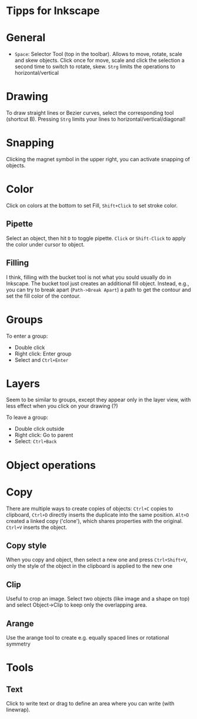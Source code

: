 # Tipps for Inkscape

# General
- `Space`: Selector Tool (top in the toolbar). Allows to move, rotate, scale and skew objects. Click once for move, scale and click the selection a second time to switch to rotate, skew. `Strg` limits the operations to horizontal/vertical

# Drawing
To draw straight lines or Bezier curves, select the corresponding tool (shortcut B). Pressing `Strg` limits your lines to horizontal/vertical/diagonal!

# Snapping
Clicking the magnet symbol in the upper right, you can activate snapping of objects.

# Color
Click on colors at the bottom to set Fill, `Shift+Click` to set stroke color.
## Pipette
Select an object, then hit `D` to toggle pipette. `Click` or `Shift-Click` to apply the color under cursor to object.

## Filling
I think, filling with the bucket tool is not what you sould usually do in Inkscape. The bucket tool just creates an additional fill object. Instead, e.g., you can try to break apart (`Path->Break Apart`) a path to get the contour and set the fill color of the contour.

# Groups
To enter a group:
* Double click
* Right click: Enter group
* Select and `Ctrl+Enter`
# Layers
Seem to be similar to groups, except they appear only in the layer view, with less effect when you click on your drawing (?)

To leave a group:
* Double click outside
* Right click: Go to parent
* Select: `Ctrl+Back`

# Object operations

# Copy
There are multiple ways to create copies of objects: `Ctrl+C` copies to clipboard, `Ctrl+D` directly inserts the duplicate into the same position.
`Alt+D` created a linked copy ('clone'), which shares properties with the original.
`Ctrl+V` inserts the object.
## Copy style
When you copy and object, then select a new one and press `Ctrl+Shift+V`, only the style of the object in the clipboard is applied to the new one

## Clip
Useful to crop an image. Select two objects (like image and a shape on top) and select Object->Clip to keep only the overlapping area.

## Arange
Use the arange tool to create e.g. equally spaced lines or rotational symmetry


# Tools
## Text
Click to write text or drag to define an area where you can write (with linewrap).